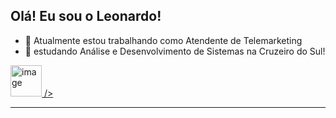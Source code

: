 

## Olá! Eu sou o Leonardo! 

- 🔭 Atualmente estou trabalhando como Atendente de Telemarketing
- 🎒 estudando Análise e Desenvolvimento de Sistemas na Cruzeiro do Sul!

<div>
<a href="https://www.linkedin.com/in/leonardo-sousa-2644b7231/">
<img width="225" height="225" alt="image" src="https://github.com/user-attachments/assets/b827ced2-3988-441c-9faa-9d399478635f" style="width: 50; height: 50;"> />

</div>

---
